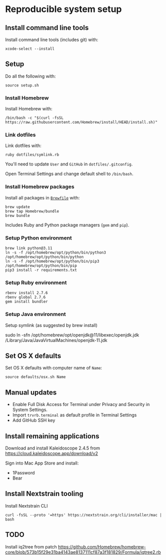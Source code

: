 # Reproducible system setup

## Install command line tools

Install command line tools (includes git) with:

    xcode-select --install

## Setup

Do all the following with:

    source setup.sh

### Install Homebrew

Install Homebrew with:

    /bin/bash -c "$(curl -fsSL https://raw.githubusercontent.com/Homebrew/install/HEAD/install.sh)"

### Link dotfiles

Link dotfiles with:

    ruby dotfiles/symlink.rb

You'll need to update `User` and `GitHub` in `dotfiles/.gitconfig`.

Open Terminal Settings and change default shell to `/bin/bash`.

### Install Homebrew packages

Install all packages in [`Brewfile`](Brewfile) with:

    brew update
    brew tap Homebrew/bundle
    brew bundle

Includes Ruby and Python package managers (`gem` and `pip`).

### Setup Python environment

    brew link python@3.11
    ln -s -f /opt/homebrew/opt/python/bin/python3 /opt/homebrew/opt/python/bin/python
    ln -s -f /opt/homebrew/opt/python/bin/pip3 /opt/homebrew/opt/python/bin/pip
    pip3 install -r requirements.txt

### Setup Ruby environment

	rbenv install 2.7.6
	rbenv global 2.7.6
	gem install bundler

### Setup Java environment

Setup symlink (as suggested by brew install)

  sudo ln -sfn /opt/homebrew/opt/openjdk@11/libexec/openjdk.jdk /Library/Java/JavaVirtualMachines/openjdk-11.jdk

## Set OS X defaults

Set OS X defaults with computer name of `Name`:

    source defaults/osx.sh Name

## Manual updates

- Enable Full Disk Access for Terminal under Privacy and Security in System Settings.
- Import `trvrb.terminal` as default profile in Terminal Settings
- Add GitHub SSH key

## Install remaining applications

Download and install Kaleidoscope 2.4.5 from https://cloud.kaleidoscope.app/download/v2

Sign into Mac App Store and install:
 - 1Password
 - Bear

## Install Nextstrain tooling

Install Nextstrain CLI

    curl -fsSL --proto '=https' https://nextstrain.org/cli/installer/mac | bash

## TODO

Install iq2tree from patch https://github.com/Homebrew/homebrew-core/blob/573b15f29e31ba4143ae8137111cf87a3f181829/Formula/iqtree2.rb
